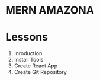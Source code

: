 # MERN AMAZONA

# Lessons

1. Inroduction
2. Install Tools
3. Create React App
4. Create Git Repository
